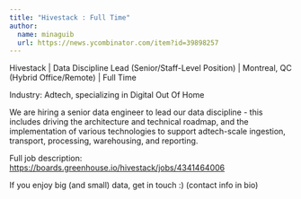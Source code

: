 ```yaml
---
title: "Hivestack : Full Time"
author:
  name: minaguib
  url: https://news.ycombinator.com/item?id=39898257
---
```

Hivestack | Data Discipline Lead (Senior&#x2F;Staff-Level Position) | Montreal, QC (Hybrid Office&#x2F;Remote) | Full Time

Industry: Adtech, specializing in Digital Out Of Home

We are hiring a senior data engineer to lead our data discipline - this includes driving the architecture and technical roadmap, and the implementation of various technologies to support adtech-scale ingestion, transport, processing, warehousing, and reporting.

Full job description: <a href="https:&#x2F;&#x2F;boards.greenhouse.io&#x2F;hivestack&#x2F;jobs&#x2F;4341464006" rel="nofollow">https:&#x2F;&#x2F;boards.greenhouse.io&#x2F;hivestack&#x2F;jobs&#x2F;4341464006</a>

If you enjoy big (and small) data, get in touch :) (contact info in bio)
